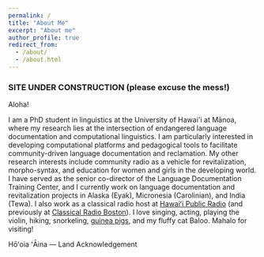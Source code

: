 ```yaml
---
permalink: /
title: "About Me"
excerpt: "About me"
author_profile: true
redirect_from: 
  - /about/
  - /about.html
---
```


### SITE UNDER CONSTRUCTION (please excuse the mess!)

Aloha! 

I am a PhD student in linguistics at the University of Hawai'i at Mānoa, where my research lies at the intersection of endangered language documentation and computational linguistics. I am particularly interested in developing computational platforms and pedagogical tools to facilitate community-driven language documentation and reclamation. My other research interests include community radio as a vehicle for revitalization, morpho-syntax, and education for women and girls in the developing world. I have served as the senior co-director of the Language Documentation Training Center, and I currently work on language documentation and revitalization projects in Alaska (Eyak), Micronesia (Carolinian), and India (Tewa). I also work as a classical radio host at <a href="https://www.hawaiipublicradio.org/people/olivia-waring" target="_blank">Hawaiʻi Public Radio</a> (and previously at <a href="https://www.classicalwcrb.org/blog/2020-03-25/radio-hosting-in-the-time-of-covid-19" target="_blank">Classical Radio Boston</a>). I love singing, acting, playing the violin, hiking, snorkeling, <a href="https://guinneagram.com/" target="_blank">guinea pigs</a>, and my fluffy cat Baloo. Mahalo for visiting!


Hōʻoia ʻĀina — Land Acknowledgement

